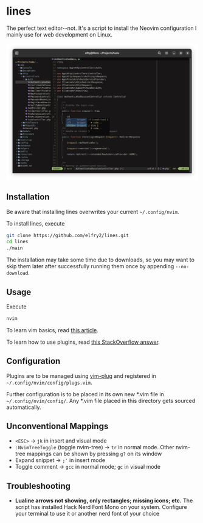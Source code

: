 # lines
The perfect text editor--not. It's a script to install the Neovim configuration I mainly use for web development on Linux.

![A screenshot of the latest version](screenshots/Screenshot%20from%202024-02-21%2002-29-14.png "A screenshot of the latest version")

## Installation
Be aware that installing lines overwrites your current ```~/.config/nvim```.

To install lines, execute 
```bash
git clone https://github.com/elfry2/lines.git
cd lines
./main
```
The installation may take some time due to downloads, so you may want to skip them later after successfully running them once by appending ```--no-download```.

## Usage
Execute
```bash
nvim
```

To learn vim basics, read [this article](https://www.linuxfoundation.org/blog/blog/classic-sysadmin-vim-101-a-beginners-guide-to-vim).

To learn how to use plugins, read [this StackOverflow answer](https://stackoverflow.com/a/55846872).

## Configuration
Plugins are to be managed using [vim-plug](https://github.com/junegunn/vim-plug) and registered in ```~/.config/nvim/config/plugs.vim```.

Further configuration is to be placed in its own new *.vim file in ```~/.config/nvim/config/```. Any *.vim file placed in this directory gets sourced automatically.

## Unconventional Mappings 
- ```<ESC>``` -> ```jk``` in insert and visual mode
- ```:NvimTreeToggle``` (toggle nvim-tree) -> ```tr``` in normal mode. Other nvim-tree mappings can be shown by pressing ```g?``` on its window
- Expand snippet -> ```;'``` in insert mode
- Toggle comment -> ```gcc``` in normal mode; ```gc``` in visual mode

## Troubleshooting
- **Lualine arrows not showing, only rectangles; missing icons; etc.** The script has installed Hack Nerd Font Mono on your system. Configure your terminal to use it or another nerd font of your choice
